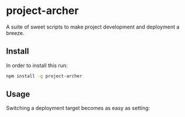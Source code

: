project-archer
==============

A suite of sweet scripts to make project development and deployment a breeze.

## Install

In order to install this run:

```sh
npm install -g project-archer
```

## Usage

Switching a deployment target becomes as easy as setting:
```
```
